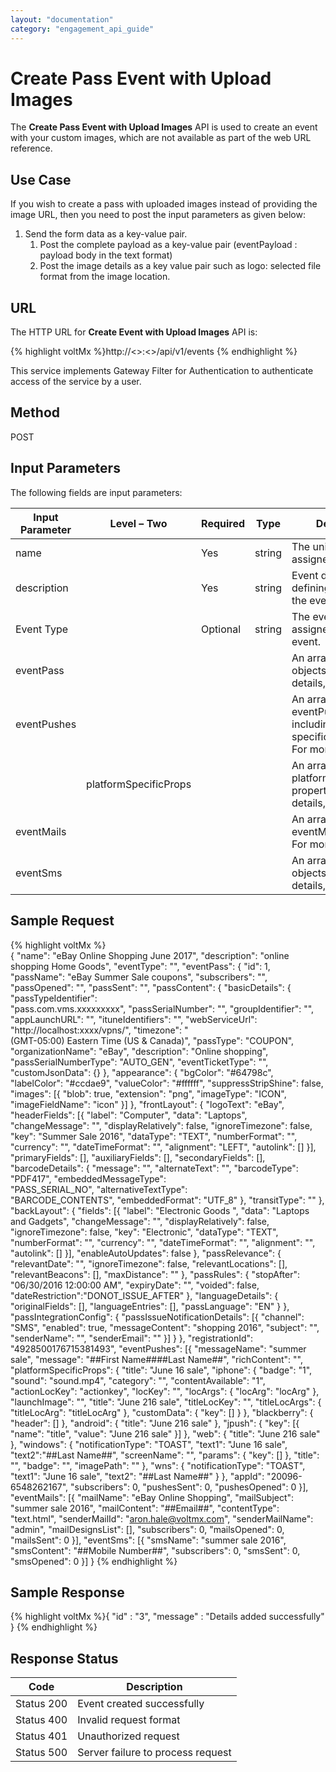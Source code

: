 ```yaml
---
layout: "documentation"
category: "engagement_api_guide"
---
```


# Create Pass Event with Upload Images

The **Create Pass Event with Upload Images** API is used to create an event with your custom images, which are not available as part of the web URL reference.

## Use Case

If you wish to create a pass with uploaded images instead of providing the image URL, then you need to post the input parameters as given below:

1.  Send the form data as a key-value pair.
    1.  Post the complete payload as a key-value pair (eventPayload : payload body in the text format)
    2.  Post the image details as a key value pair such as logo: selected file format from the image location.

## URL

The HTTP URL for **Create Event with Upload Images** API is:

{% highlight voltMx %}http://<<host>>:<<port>>/api/v1/events
{% endhighlight %}

This service implements Gateway Filter for Authentication to authenticate access of the service by a user.

## Method

POST

## Input Parameters

The following fields are input parameters:

| Input Parameter | Level – Two           | Required | Type   | Description                                                                                                               |
| --------------- | --------------------- | -------- | ------ | ------------------------------------------------------------------------------------------------------------------------- |
| name            |                       | Yes      | string | The unique name assigned to an event.                                                                                     |
| description     |                       | Yes      | string | Event description defining objective of the event.                                                                        |
| Event Type      |                       | Optional | string | The event type assigned with an event.                                                                                    |
| eventPass       |                       |          |        | An array of eventPass objects. For more details, [see](Event.html#passtemplatedata)                                       |
| eventPushes     |                       |          |        | An array of eventPushes objects including platform specific properties. For more details, [see](Event.html#eventpushes)   |
|                 | platformSpecificProps |          |        | An array of platformSpecificProps properties. For more details, [see](Event.html#platformspecificprops-output-parameters) |
| eventMails      |                       |          |        | An array of eventMails objects. For more details, [see](Event.html#eventmails)                                            |
| eventSms        |                       |          |        | An array of eventSms objects. For more details, [see](Event.html#eventsms)                                                |

## Sample Request

{% highlight voltMx %}  
 {
"name": "eBay Online Shopping June 2017",
"description": "online shopping Home Goods",
"eventType": "",
"eventPass": {
"id": 1,
"passName": "eBay Summer Sale coupons",
"subscribers": "",
"passOpened": "",
"passSent": "",
"passContent": {
"basicDetails": {
"passTypeIdentifier":  
"pass.com.vms.xxxxxxxxx",
"passSerialNumber": "",
"groupIdentifier": "",
"appLaunchURL": "",
"ituneIdentifiers": "",
"webServiceUrl":  
"http://localhost:xxxx/vpns/",
"timezone": "  
(GMT-05:00) Eastern Time (US &amp; Canada)",
"passType": "COUPON",
"organizationName": "eBay",
"description": "Online shopping",
"passSerialNumberType": "AUTO_GEN",
"eventTicketType": "",
"customJsonData": {}
},
"appearance": {
"bgColor": "#64798c",
"labelColor": "#ccdae9",
"valueColor": "#ffffff",
"suppressStripShine": false,
"images": [{
"blob": true,
"extension": "png",
"imageType": "ICON",
"imageFieldName": "icon"
}]
},
"frontLayout": {
"logoText": "eBay",
"headerFields": [{
"label": "Computer",
"data": "Laptops",
"changeMessage": "",
"displayRelatively": false,
"ignoreTimezone": false,
"key": "Summer Sale 2016",
"dataType": "TEXT",
"numberFormat": "",
"currency": "",
"dateTimeFormat": "",
"alignment": "LEFT",
"autolink": []
}],
"primaryFields": [],
"auxiliaryFields": [],
"secondaryFields": [],
"barcodeDetails": {
"message": "",
"alternateText": "",
"barcodeType": "PDF417",
"embeddedMessageType":  
"PASS_SERIAL_NO",
"alternativeTextType":  
 "BARCODE_CONTENTS",
"embeddedFormat": "UTF_8"
},
"transitType": ""
},
"backLayout": {
"fields": [{
"label": "Electronic Goods ",
"data": "Laptops and Gadgets",
"changeMessage": "",
"displayRelatively": false,
"ignoreTimezone": false,
"key": "Electronic",
"dataType": "TEXT",
"numberFormat": "",
"currency": "",
"dateTimeFormat": "",
"alignment": "",
"autolink": []
}],
"enableAutoUpdates": false
},
"passRelevance": {
"relevantDate": "",
"ignoreTimezone": false,
"relevantLocations": [],
"relevantBeacons": [],
"maxDistance": ""
},
"passRules": {
"stopAfter": "06/30/2016 12:00:00 AM",
"expiryDate": "",
"voided": false,
"dateRestriction":"DONOT_ISSUE_AFTER"
},
"languageDetails": {
"originalFields": [],
"languageEntries": [],
"passLanguage": "EN"
}
},
"passIntegrationConfig": {
"passIssueNotificationDetails": [{
"channel": "SMS",
"enabled": true,
"messageContent": "shopping 2016",
"subject": "",
"senderName": "",
"senderEmail": ""
}]
}
},
"registrationId": "4928500176715381493",
"eventPushes": [{
"messageName": "summer sale",
"message": "##First Name####Last Name##",
"richContent": "",
"platformSpecificProps": {
"title": "June 16 sale",
"iphone": {
"badge": "1",
"sound": "sound.mp4",
"category": "",
"contentAvailable": "1",
"actionLocKey": "actionkey",
"locKey": "",
"locArgs": {
"locArg": "locArg"
},
"launchImage": "",
"title": "June 216 sale",
"titleLocKey": "",
"titleLocArgs": {
"titleLocArg": "titleLocArg"
},
"customData": {
"key": []
}
},
"blackberry": {
"header": []
},
"android": {
"title": "June 216 sale"
},
"jpush": {
"key": [{
"name": "title",
"value": "June 216 sale"
}]
},
"web": {
"title": "June 216 sale"
},
"windows": {
"notificationType": "TOAST",
"text1": "June 16 sale",
"text2":"##Last Name##",
"screenName": "",
"params": {
"key": []
},
"title": "",
"badge": "",
"imagePath": ""
},
"wns": {
"notificationType": "TOAST",
"text1": "June 16 sale",
"text2": "##Last Name##"
}
},
"appId": "20096-6548262167",
"subscribers": 0,
"pushesSent": 0,
"pushesOpened": 0
}],
"eventMails": [{
"mailName": "eBay Online Shopping",
"mailSubject": "summer sale 2016",
"mailContent": "##Email##",
"contentType": "text.html",
"senderMailId": "aron.hale@voltmx.com",
"senderMailName": "admin",
"mailDesignsList": [],
"subscribers": 0,
"mailsOpened": 0,
"mailsSent": 0
}],
"eventSms": [{
"smsName": "summer sale 2016",
"smsContent": "##Mobile Number##",
"subscribers": 0,
"smsSent": 0,
"smsOpened": 0
}]
}
{% endhighlight %}

## Sample Response

{% highlight voltMx %}{
"id" : "3",
"message" : "Details added successfully"
}
{% endhighlight %}

## Response Status

| Code       | Description                       |
| ---------- | --------------------------------- |
| Status 200 | Event created successfully        |
| Status 400 | Invalid request format            |
| Status 401 | Unauthorized request              |
| Status 500 | Server failure to process request |

